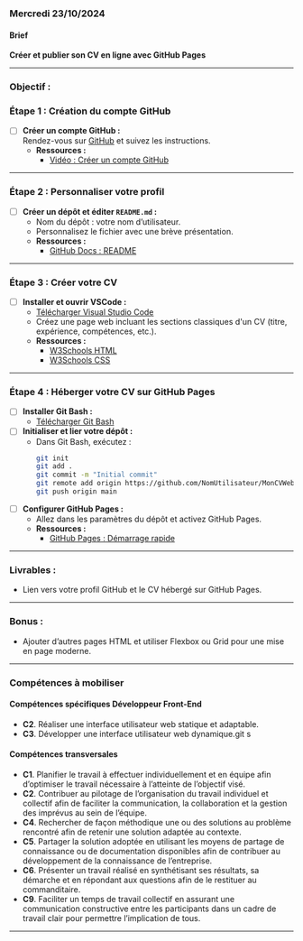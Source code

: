 ### Mercredi 23/10/2024


#### Brief

**Créer et publier son CV en ligne avec GitHub Pages**

---

### Objectif : 

### Étape 1 : Création du compte GitHub
- [ ] **Créer un compte GitHub :**  
  Rendez-vous sur [GitHub](https://github.com/) et suivez les instructions.  
  - **Ressources :**  
    - [Vidéo : Créer un compte GitHub](https://www.youtube.com/results?search_query=comment+cr%C3%A9er+un+compte+GitHub)  

---

### Étape 2 : Personnaliser votre profil
- [ ] **Créer un dépôt et éditer `README.md` :**  
  - Nom du dépôt : votre nom d’utilisateur.  
  - Personnalisez le fichier avec une brève présentation.  
  - **Ressources :**  
    - [GitHub Docs : README](https://docs.github.com/en/github/setting-up-and-managing-your-github-profile/customizing-your-profile)  

---

### Étape 3 : Créer votre CV
- [ ] **Installer et ouvrir VSCode :**  
  - [Télécharger Visual Studio Code](https://code.visualstudio.com/)  
  - Créez une page web incluant les sections classiques d'un CV (titre, expérience, compétences, etc.).  
  - **Ressources :**  
    - [W3Schools HTML](https://www.w3schools.com/html/)  
    - [W3Schools CSS](https://www.w3schools.com/css/)  

---

### Étape 4 : Héberger votre CV sur GitHub Pages
- [ ] **Installer Git Bash :**  
  - [Télécharger Git Bash](https://git-scm.com/downloads)  
- [ ] **Initialiser et lier votre dépôt :**  
  - Dans Git Bash, exécutez :  
    ```bash
    git init
    git add .
    git commit -m "Initial commit"
    git remote add origin https://github.com/NomUtilisateur/MonCVWeb.git
    git push origin main
    ```
- [ ] **Configurer GitHub Pages :**  
  - Allez dans les paramètres du dépôt et activez GitHub Pages.  
  - **Ressources :**  
    - [GitHub Pages : Démarrage rapide](https://pages.github.com/)  

---

### Livrables :
- Lien vers votre profil GitHub et le CV hébergé sur GitHub Pages.

---

### Bonus :
- Ajouter d’autres pages HTML et utiliser Flexbox ou Grid pour une mise en page moderne.  

---

### Compétences à mobiliser

#### Compétences spécifiques Développeur Front-End
- **C2**. Réaliser une interface utilisateur web statique et adaptable.
- **C3**. Développer une interface utilisateur web dynamique.git s

#### Compétences transversales
- **C1**. Planifier le travail à effectuer individuellement et en équipe afin d’optimiser le travail nécessaire à l’atteinte de l’objectif visé.
- **C2**. Contribuer au pilotage de l’organisation du travail individuel et collectif afin de faciliter la communication, la collaboration et la gestion des imprévus au sein de l’équipe.
- **C4**. Rechercher de façon méthodique une ou des solutions au problème rencontré afin de retenir une solution adaptée au contexte.
- **C5**. Partager la solution adoptée en utilisant les moyens de partage de connaissance ou de documentation disponibles afin de contribuer au développement de la connaissance de l’entreprise.
- **C6**. Présenter un travail réalisé en synthétisant ses résultats, sa démarche et en répondant aux questions afin de le restituer au commanditaire.
- **C9**. Faciliter un temps de travail collectif en assurant une communication constructive entre les participants dans un cadre de travail clair pour permettre l’implication de tous.

---
